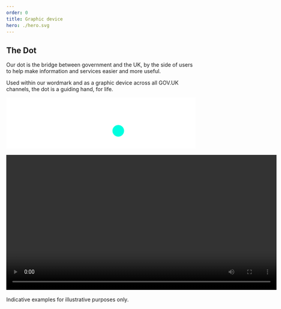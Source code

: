 ```yaml
---
order: 0
title: Graphic device
hero: ./hero.svg
---
```


## The Dot

Our dot is the bridge between government and the UK, by the side of users to help make information and services easier and more useful.

Used within our wordmark and as a graphic device across all GOV.UK channels, the dot is a guiding hand, for life.

![TODO](./the-dot.svg)

<!-- TODO: this is not the final MP4 file
but it's good to have one file to see and play around with the video player -->

<video src="./dot-animations.mp4" controls width="720"></video>

Indicative examples for illustrative purposes only.
